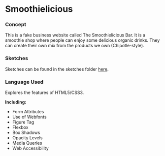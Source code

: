 # Smoothielicious

### Concept
This is a fake business website called The Smoothielicious Bar. It is a smoothie shop where people can enjoy some delicious organic drinks. They can create their own mix from the products we own (Chipotle-style). 

### Sketches
Sketches can be found in the sketches folder [here](../master/Sketches). 

### Language Used
Explores the features of HTML5/CSS3.

**Including:** 
* Form Attributes
* Use of Webfonts
* Figure Tag 
* Flexbox 
* Box Shadows
* Opacity Levels
* Media Queries
* Web Accessibility 



